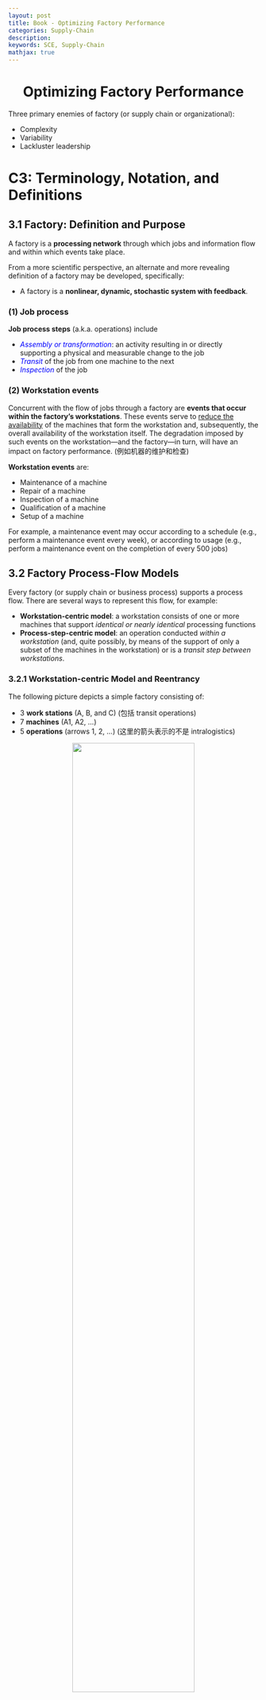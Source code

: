 ```yaml
---
layout: post
title: Book - Optimizing Factory Performance
categories: Supply-Chain
description:
keywords: SCE, Supply-Chain
mathjax: true
---
```


<center>

# Optimizing Factory Performance

</center>









Three primary enemies of factory (or supply chain or organizational):
- Complexity
- Variability
- Lackluster leadership



# C3: Terminology, Notation, and Definitions
## 3.1 Factory: Definition and Purpose

A factory is a **processing network** through which jobs and information flow and within which events take place.

From a more scientific perspective, an alternate and more revealing definition of a factory may be developed, specifically:
- A factory is a **nonlinear, dynamic, stochastic system with feedback**.

### (1) Job process
**Job process steps** (a.k.a. operations) include
- *<font color='blue'>Assembly or transformation</font>*: an activity resulting in or directly supporting a physical and measurable change to the job
- *<font color='blue'>Transit</font>* of the job from one machine to the next
- *<font color='blue'>Inspection</font>* of the job

### (2) Workstation events
Concurrent with the flow of jobs through a factory are **events that occur within the factory’s workstations**. These events serve to <u>reduce the availability</u> of the machines that form the workstation and, subsequently, the overall availability of the workstation itself. The degradation imposed by such events on the workstation—and the factory—in turn, will have an impact on factory performance. (例如机器的维护和检查)

**Workstation events** are:
- Maintenance of a machine
- Repair of a machine
- Inspection of a machine
- Qualification of a machine
- Setup of a machine

For example, a maintenance event may occur according to a schedule (e.g., perform a maintenance event every week), or according to usage (e.g., perform a maintenance event on the completion of every 500 jobs)


## 3.2 Factory Process-Flow Models
Every factory (or supply chain or business process) supports a process flow. There are several ways to represent this flow, for example:
- **Workstation-centric model**:
a workstation consists of one or more machines that support *identical or nearly identical* processing functions
- **Process-step-centric model**:
an operation conducted *within a workstation* (and, quite possibly, by means of the support of only a subset of the machines in the workstation) or is a *transit step between workstations*.

### 3.2.1 Workstation-centric Model and Reentrancy

The following picture depicts a simple factory consisting of:
- 3 **work stations** (A, B, and C) (包括 transit operations)
- 7 **machines** (A1, A2, ...)
- 5 **operations** (arrows 1, 2, ...) (这里的箭头表示的不是 intralogistics)

<center><img src="/images/2023-03/Snipaste_2023-04-04_10-51-58.png"  width="70%"><br>
    <div>Figure 3.1</div></center>

> **Def: Degree of Reentrancy (DoR)**
> $$\text{DoR}=\frac{\text{\# operations}}{\text{\# work stations}}=\frac{5}{3}$$

DoR differs a lot for different types of factory:
- **automobile assembly** lines have little, if any, reentrancy (<u>the ideal assembly line has none</u>)
- **semiconductor wafer** fabrication facilities, or “fabs”, typically have factory DoR values ranging from 3 to 5 or even more—with individual nests that may have DoRs in the double digits.

We next consider two other, more traditional (in that they *do not include reentrancy*) workstation-centric models:

**<font color='blue'>(1) Flowshop factory</font>**

<center><img src="/images/2023-03/Snipaste_2023-04-04_11-14-53.png"  width="80%"><br>
    <div style="color: #808080;">Figure 3.2</div></center>

- Each job follows precisely the same pathway
- Each workstation supports just one process step
- **No passing of jobs**: if two jobs enter the factory in, say, the job sequence J1 and J2 they must enter and leave each workstation in that same sequence

**<font color='blue'>(2) Jobshop factory</font>**

<center><img src="/images/2023-03/Snipaste_2023-04-04_11-18-56.png"  width="80%">
<br>
    <div style="color: #808080;">Figure 3.3</div></center>

- Each job that enters the factory may follow a different process flow path (J1 vs. J2)

### 3.2.2 Process-step-centric Model
According to *Figure 3.1*, if we know which machines are capable of supporting (e.g., qualified to conduct or be assigned to) each process step, we can convert that workstation-centric model into a process-step-centric model:

<center><img src="/images/2023-03/Snipaste_2023-04-04_11-34-59.png"  width="80%"></center>

Why this model is also important:
- it indicates not only the process step flow but also <u>the precise support responsibilities of each machine</u> in the factory.


## 3.3 Factory Definitions and Terminology

**Factory Types**
- Flowshops
- Jobshops
- Factories without reentrancy (i.e., DoR = 1)
- Factories with reentrancy (i.e., DoR > 1)
- Synchronous factories (e.g., every job flows through the factory at the same constant speed, such as bottles in a beverage bottling plant)
- Asynchronous factories (e.g., each job—as in semi-conductor fabrication—may flow through the factory at different speeds and in addition may remain temporarily held in a queue)
- High-mix factories (e.g., those that process numerous job types)
- Low-mix factories (e.g., those that process only a limited number of job types)
- Low-volume factories (e.g., those that process only a relatively limited number of jobs per time period, such as aircraft manufacturers or research and development factories that produce only prototypes of a product)
- High-volume factories (e.g., those that process a large number of jobs per time period, such as high-volume semiconductor wafer fabrication facilities)
- High-mix, low-volume factories
- High-mix, high-volume factories
- Low-mix, low-volume factories
- Low-mix, high-volume factories
- Factories involving various combinations of the preceding features

## 3.4 Jobs and Events

<center>

#### Job Types
</center>

Jobs may require either assembly, transformation, the combination. Furthermore, a job may flow through the factory as a <u>single unit</u> (e.g., as an automobile), as a <u>lot</u> (e.g., as a “container” consisting of a number of silicon wafers), or as a <u>batch</u> (e.g., a group of either individual jobs or lots).

Two primary types of **batches**:
- *parallel batch*: batch 中的 jobs 会被同时处理 (same process time). Batch 的目的在于 reduce setup time (each batch undergoes just one setup in front of the batching machine). 例如, 陶瓷烧制机器允许同时烧制多个陶瓷坯
- *series batching* or *cascading*: batch 中的 jobs 会被顺序处理. 同样能够 reduce setup time because each cascade undergoes just one setup prior to entry into the cascading machine or workstation.


<center>

#### Job States
</center>

**<font color=blue>Value-added processing</font>**:
an actual assembly or transformation operation

**<font color=blue>Non-value-added processing</font>**:
- Rework
- Transit
- Inspection/test
- Waiting, including
    - Waiting as an individual job for processing at a nonbatching/noncascading process step
    - Waiting for a batch (or cascade) to form in front of a batching/cascading process step
    - Waiting in a batch (or cascade) as part of the queue formed in front of a batching/cascading process step
    - Waiting in a “set aside” state (e.g., the job is removed temporarily from the production line)

<center><img src="/images/2023-03/Snipaste_2023-04-17_16-12-09.png"  width="100%"></center>

如图所有，在很多真实工厂中, non-value-added processing 的时间占了相当大的一部分

<center>

#### Event Types
</center>

Events are activities that are <u>conducted within a workstation rather than on a job</u>

**<font color=blue>Preemptive Events</font>**:
occurs during the processing of a given job (or batch). The processing of the job must stop and cannot proceed until recovery from the preemptive event:
- Unscheduled downs
- Power outages or voltage/current spikes
- Unanticipated supply outages and replenishment

**<font color=blue>Nonpreemptive Events</font>**:
one that occurs (or can be scheduled to occur) during a period in which the machine is not processing a job:
- Scheduled maintenance
- Unscheduled downs (i.e., those that happen to not occur
during processing)
- Inspections and engineering tests
- Qualifications
- Setups
- Scheduled operator breaks (e.g., biobreaks or meetings)

## 3.5 Workstations, Machines, and Process Steps

<center>

#### Workstations
</center>

A given workstation consists of one or more machines, each dedicated to an identical or nearly identical processing function.

<center>

#### Process Steps
</center>

The key attributes of **<font color=blue>capacity</font>** and **<font color=blue>cycle time</font>** are determined by the support provided to each individual process step rather than each functional area. 

$$\text{CT}_f = \sum_{ps=1}^P \text{CT}_{ps}$$

- $\text{CT}_f$: cycle time of the entire factory
- $\text{CT}_{ps}$: cycle time of process step $ps$
- $P$: total number of process steps in the factory

The **<font color=blue>capacity</font>** of a factory is determined by the bottleneck (i.e., constraint or choke point) process step, not necessarily a bottleneck workstation

## 3.6 Performance Measures

<center>

### Notation
</center>

Define the performance measure for an entity as the following format:

$$\text{Measure}_{\text{entity}}\text{(specific entiry designation)}$$

For example:
- $\text{CT}_{ps}(9)$ cycle time of process step number 9
- $\text{PR}_{m}(B3)$ process rate of machine 3 in workstation B (B3)

**<font color=blue>entity</font>**

$$\begin{aligned}
ps &= \text{process step, where }ps=1,...,P\\
m  &= \text{machines, where }m=1,...,M\\
ws &= \text{workstations, where }ws=1,...,W\\
f  &= \text{factory}
\end{aligned}$$

<center>

### Process-Step Performance
</center>

- $\text{TH}_{ps}$ (jobs/ time): Process-step <u>average throughput rate</u>
- $\text{SC}_{ps}$ (jobs/ time): Process-step <u>maximum sustainable (可持续的) capacity</u>
- $\text{EPR}_{ps}$: Process-step <u>maximum theoretical capacity</u>
    the capacity of the machines supporting that step in the *absence of any variability*. (*upper bound* of the process-step capacity)
- $\text{CT}_{ps}$: Process-step <u>cycle time</u>
    the elapsed time between the arrival of the job at the queue (if one exists) in front of the process step and its departure on completion of the operation
- $\text{AR}_{ps}$ (jobs/ time): <u>Arrival rate</u> at the process step
- $\text{DR}_{ps}$: <u>Departure rate</u> from the process step


**$\text{SC}$ (max sustainable capacity) vs. $\text{EPR}$ (max theoretical capacity)** 
<center><img src="/images/2023-03/Snipaste_2023-04-17_21-18-49.png" width="60%"></center>

<center>

### Machine Performance
</center>

- $\text{TH}_{m}$
- $\text{SC}_{m}$
- $\text{A}_{m}$: Availability
- $\text{PR}_{m}$: Raw process rate
- $\text{EPR}_{m}$: Effective process rate (maximum theoretical capacity)
- $\text{B}_{m}$: Busy time rate
- $\text{DT}_{m}$ (time per time): Machine downtime rate
- $\rho_{m}$: Machine occupancy rate (utilization)
- $\text{PCC}_{m}$: Machine production control channel width
- $\text{MTBE}_{m}$: Mean time between machine down events (但这期间 machine 不一定在运行)
- $\text{MTTR}_{m}$: Mean time to recover from machine down events

***Machine Availability***
the <u>percenrage</u> of the time the machine is up, running, and qualified to process jobs. = 可用时间 / (可用时间 + 维修时间), 注意这里的<span style="background-color: yellow; color: black;">可用时间不等于工作时间</span> (busy time)

$$\text{A}_{m} = \frac{\text{MTBE}_{m}}{\text{MTBE}_{m}+\text{MTTR}_{m}}$$

***Machine Raw Process Rate***
the maximum number of jobs per unit time the machine can process under ideal conditions.

Using $\text{PT}_{m}$ to denote a machine's raw process time,

$$\text{PT}_{m} = \frac{1}{\text{PR}_{m}}$$

***Machine Effective Process Rate***:
machine maximum theoretical capacity

$$\text{EPR}_{m} = \text{A}_{m}\times\text{PR}_{m}$$

Using $\text{EPT}_{m}$ to denote a machine's effective process time,

$$\text{EPT}_{m} = \frac{1}{\text{EPR}_{m}}$$

***Machine Busy Rate***:
the percent of time, over a given time period, spent in the busy state

$$\text{B}_{m} = \frac{\text{AR}_{m}}{\text{PR}_{m}}=\text{AR}_{m}\times\text{PT}_{m}$$

- $\text{AR}_{m}=$ Arrival rate at the machine
- $\text{PR}_{m}=$ Raw process rate of the machine
- $\text{PT}_{m}=$ Raw process time of the machine

***Machine Occupancy Rate***:
percentage of the available time in the busy state

$$\rho_{m} = \frac{\text{B}_{m}}{\text{A}_{m}}$$

$$\rho_{m} = \frac{\text{AR}_{m}}{\text{EPR}_{m}}$$

***Machine Production Control Channel***

$$\text{PCC}_{m} = \frac{\text{A}_{m}-\text{B}_{m}}{\text{A}_{m}} = 1-\rho_{m}$$


<center>

### Workstation Performance
</center>

A discussion of the performance measures of a workstation will make sense in general <u>only if the workstation supports a single process step</u> and every machine in the workstation is qualified to support that process step and only that process step. (对于不符合这种假设的其他 workstation, 会在之后的章节讨论到)

$$\begin{aligned}
\text{TH}_{ws} &= \sum_{m=1}^M \text{TH}_{m} & \text{throughput rate}\\
\text{EPR}_{ws} &= \sum_{m=1}^M \text{EPR}_{m} & \text{theoretical capacity}\\
\text{A}_{ws} &= \sum_{m=1}^M \text{A}_{m}/M & \text{availability}\\
\text{B}_{ws} &= \frac{\text{AR}_{ws}}{\text{PR}_{ws}} & \text{busy time rate}\\
\rho_{ws} &= \frac{\text{B}_{ws}}{\text{A}_{ws}} = \frac{\text{AR}_{ws}}{\text{EPR}_{ws}} & \text{occupancy rate}\\
\text{PCC}_{ws} &= 1-\rho_{ws}
\end{aligned}$$


需要注意的是: <span style="background-color: yellow; color: black;">$\text{SC}_{ws}$ sustainable capacity, 和 $\text{SC}_{m}$ 没有求和相等的关系, 收到多种其他情况的影响</span>

<center>

### Factory Performance
</center>

- $\text{CT}_{f}$: Factory cycle time
- $\text{CTE}_{f}$: Factory cycle-time efficiency
- $\text{TH}_{f}$: Factory throughput rate (rate of flow of jobs through the entire factory)
- $\text{SC}_{f}$: Factory maximum sustainable capacity, <u>determined by the maximum factory cycle time that the firm can tolerate</u>
- $\text{EPR}_{f}$: Factory maximum theoretical capacity
- Product lead time
- Factory moves
- $\text{WIP}_{f}$: Factory inventory

***Factory Cycle Time***

$$\text{CT}_{f} = \sum_{ps=1}^P \text{CT}_{ps}$$

***Factory Cycle-Time Efficiency***

$$\text{CTE}_{f} = \frac{\text{Process Time}_f}{\text{CT}_{f}}$$

***Factory Inventory***
Little's Law:

$$\text{WIP}_{f} = \text{TH}_{f}\times\text{CT}_{f}$$

## 3.7 Put It All Together
A simple but meaningful example. 这个例子不仅展示了工厂内部各种性能指标的计算和相互关系, 更重要是, **它强调了 降低 dor**

### 3.7.1 Workstation-Centric Model (Initial)

<center><img src="/images/2023-03/Snipaste_2023-04-18_20-14-03.png" width="60%"></center>

Let's consider a factory with:
- arrival rate $\text{AR}_f=1.5$ jobs/ hr
- operates $168$ hrs/ week
- degree of reentrancy $\text{DoR}=2$
- **no variability**

<center><img src="/images/2023-03/Snipaste_2023-04-18_20-24-56.png"  width="80%"> </center>

Using the above data, we may compute the effective process rate $\text{EPR}_m$ of each machine:

$$A_m = \frac{T-(\text{DT}_m + \text{BT}_m)}{T}$$

$$\text{EPR}_m = A_m\times\text{PR}_m$$

For example, for machine $\text{A1}$:

- $A_m(\text{A1}) = (168-16.8)/168 = 0.9$
- $\text{EPR}_m(\text{A1}) = 0.9\times 2 = 1.80$ jobs/ hr

Then after calulating for each machine, we can update the table above as follows:

<center><img src="/images/2023-03/Snipaste_2023-04-18_21-02-47.png" width="80%"></center>

The throughput rate imposed on each workstation is $1.5+1.5=3$ jobs/ hr. And the maximum theoretical of each workstation can be calculated using the table above:
- $\text{EPR}_{ws}(\text{A}) = 2\times 1.8=3.6$ jobs/ hr
- $\text{EPR}_{ws}(\text{B}) = 4\times 0.85=3.4$ jobs/ hr
- $\text{EPR}_{ws}(\text{C}) = 4\times 0.855=3.42$ jobs/ hr

All these $\text{EPR}_{ws}$ is larger than $3$, which seems to show that each workstation is capable of supporting the job flow.

### 3.7.2 Proccess-Step-Centric Model

We have to firstly allocate machines to process steps in each workstation, for example:
- Process step 1 $\to$ machine A1
- Process step 2 $\to$ machines B1 and B2
- Process step 3 $\to$ machines C1 and C2
- Process step 4 $\to$ machine A2
- Process step 5 $\to$ machines B3 and B4
- Process step 6 $\to$ machines C3 and C

<center><img src="/images/2023-03/Snipaste_2023-04-18_21-15-28.png" width="80%"></center>

Using the above allocated process-step-centric model, a new <span style="background-color: yellow; color: black;">fully decoupled workstation-centric model</span> can be constructed.

### 3.7.3 Workstation-Centric Model (Decoupled)

<center><img src="/images/2023-03/Snipaste_2023-04-18_21-21-17.png" width="80%"></center>

小括号里的数据表示新的的 workstation 的 $\text{EPR}_{ws}$ (基于 Section 3.7.1 的第二张 machine 表计算)

Then we can calculate the workstation ***occupancy rate***:

$$\rho_{ws} = \frac{\text{TH}_{ws}}{\text{EPR}_{ws}}$$

<img src="/images/2023-03/Snipaste_2023-04-18_21-25-33.png" width="55%">

where the ***bottleneck*** is workstation $\text{B}$ and $\text{B}'$, or process steps $2$ and $5$

Finally, let's determine the **<font color="blue">cycle time</font>** of the factory. Assuming:
- no varaiablity in machines, procee rates, and throughput rates
- the time required to move from one nontransit process step to another is 5 minutes

(以下公式中的 $\text{EPR}_{ps}$ 来自于本 Section 第一张图的小括号)

$$\text{CT}_{f} = 6\times\frac{5}{60}+\sum_{p=1}^{6} \text{CT}_{ps}(p) = 0.5 + \sum_{p=1}^{6}\frac{1}{\text{EPR}_{ps}(p)}=3.5972\text{ hrs}$$

$$\text{WIP}_{f} = \text{TH}_{f}\times\text{CT}_{f} = 1.5\times 3.5972 = 5.9358\text{ jobs}$$

在这个例子中, 我们通过从 initial workstatio-centric model 到 decoupled workstation-centric model 的转变, 把 $\text{DoR}$ 降低到了 $1$. 尽管对于绝大多数 real factories, 我们无法实现 $\text{DoR}=1$, 但是我们仍可以通过尽可能的降低 $\text{DoR}$, 来简化计算复杂度


# 4. Running a Factory: In Two Dimensions



<center><img src="/images/2023-03/.png" width="80%"></center>
<center><img src="/images/2023-03/.png" width="80%"></center>
<center><img src="/images/2023-03/.png" width="80%"></center>
<center><img src="/images/2023-03/.png" width="80%"></center>




# 5. Variability

- $C_{AR}$: COV of Arrivals
- $C_{PT}$: COV of Raw Process Times
- $C_{EPT}$: COV of Effective Process Times





<center><img src="/images/2023-03/.png" width="80%"></center>
<center><img src="/images/2023-03/.png" width="80%"></center>
<center><img src="/images/2023-03/.png" width="80%"></center>
<center><img src="/images/2023-03/.png" width="80%"></center>
<center><img src="/images/2023-03/.png" width="80%"></center>
<center><img src="/images/2023-03/.png" width="80%"></center>
<center><img src="/images/2023-03/.png" width="80%"></center>




<img src="/images/2023-03/.png"  width="80%">
<img src="/images/2023-03/.png"  width="80%">
<img src="/images/2023-03/.png"  width="80%">
<img src="/images/2023-03/.png"  width="80%">
<img src="/images/2023-03/.png"  width="80%">
<img src="/images/2023-03/.png"  width="80%">
<img src="/images/2023-03/.png"  width="80%">
<img src="/images/2023-03/.png"  width="80%">
<img src="/images/2023-03/.png"  width="80%">
<img src="/images/2023-03/.png"  width="80%">
<img src="/images/2023-03/.png"  width="80%">
<img src="/images/2023-03/.png"  width="80%">
<img src="/images/2023-03/.png"  width="80%">